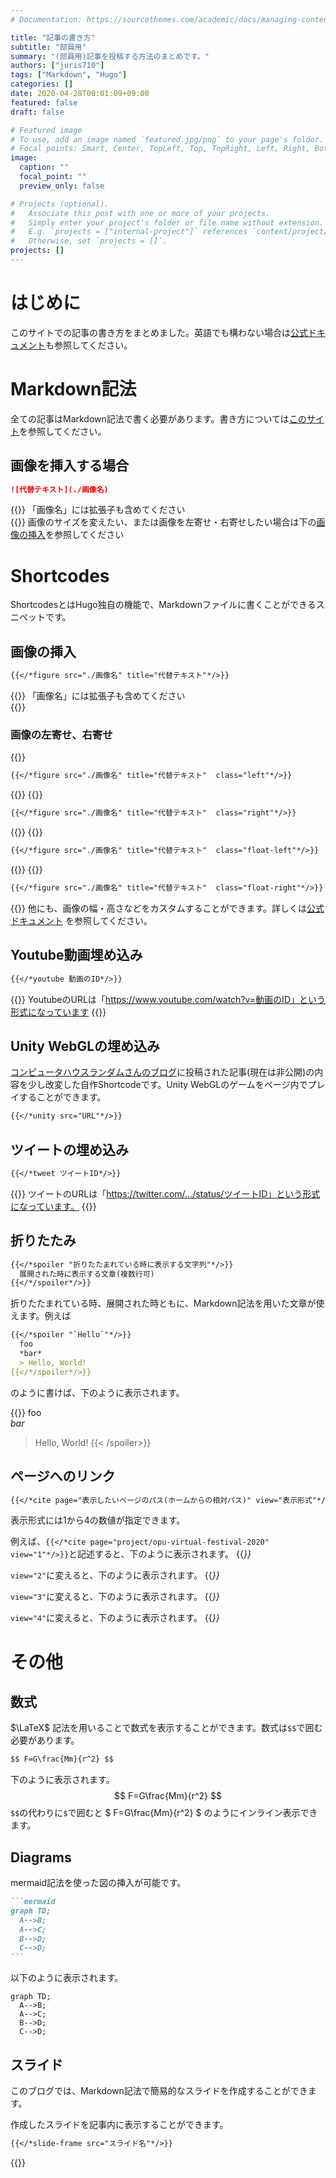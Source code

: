 ```yaml
---
# Documentation: https://sourcethemes.com/academic/docs/managing-content/

title: "記事の書き方"
subtitle: "部員用"
summary: "(部員用)記事を投稿する方法のまとめです。"
authors: ["juris710"]
tags: ["Markdown", "Hugo"]
categories: []
date: 2020-04-28T00:01:09+09:00
featured: false
draft: false

# Featured image
# To use, add an image named `featured.jpg/png` to your page's folder.
# Focal points: Smart, Center, TopLeft, Top, TopRight, Left, Right, BottomLeft, Bottom, BottomRight.
image:
  caption: ""
  focal_point: ""
  preview_only: false

# Projects (optional).
#   Associate this post with one or more of your projects.
#   Simply enter your project's folder or file name without extension.
#   E.g. `projects = ["internal-project"]` references `content/project/deep-learning/index.md`.
#   Otherwise, set `projects = []`.
projects: []
---
```

# はじめに  

このサイトでの記事の書き方をまとめました。英語でも構わない場合は[公式ドキュメント](https://wowchemy.com/docs/)も参照してください。

# Markdown記法  

全ての記事はMarkdown記法で書く必要があります。書き方については[このサイト](https://qiita.com/kamorits/items/6f342da395ad57468ae3)を参照してください。

## 画像を挿入する場合  

```md
![代替テキスト](./画像名)
```

{{<callout note>}}
「画像名」には拡張子も含めてください  
{{</callout>}}
画像のサイズを変えたい、または画像を左寄せ・右寄せしたい場合は下の[画像の挿入](#画像の挿入)を参照してください

# Shortcodes  

ShortcodesとはHugo独自の機能で、Markdownファイルに書くことができるスニペットです。  

## 画像の挿入  

```md
{{</*figure src="./画像名" title="代替テキスト"*/>}}
```

{{<callout note>}}
「画像名」には拡張子も含めてください  
{{</callout>}}

### 画像の左寄せ、右寄せ  

{{<spoiler text="左寄せ ">}}

```md
{{</*figure src="./画像名" title="代替テキスト"  class="left"*/>}}
```

{{</spoiler>}}
{{<spoiler text="右寄せ ">}}

```md
{{</*figure src="./画像名" title="代替テキスト"  class="right"*/>}}
```

{{</spoiler>}}
{{<spoiler text="左寄せ(float)" >}}

```md
{{</*figure src="./画像名" title="代替テキスト"  class="float-left"*/>}}
```

{{</spoiler>}}
{{<spoiler text="右寄せ(float)" >}}

```md
{{</*figure src="./画像名" title="代替テキスト"  class="float-right"*/>}}
```

{{</spoiler>}}
他にも、画像の幅・高さなどをカスタムすることができます。詳しくは[公式ドキュメント](https://gohugo.io/content-management/shortcodes/#figure)  を参照してください。

## Youtube動画埋め込み  

```md
{{</*youtube 動画のID*/>}}
```

{{<callout note >}}
YoutubeのURLは「https://www.youtube.com/watch?v=動画のID」という形式になっています
{{</callout>}}

## Unity WebGLの埋め込み  

[コンピュータハウスランダムさんのブログ](https://ch-random.net/)に投稿された記事(現在は非公開)の内容を少し改変した自作Shortcodeです。Unity WebGLのゲームをページ内でプレイすることができます。

```md
{{</*unity src="URL"*/>}}
```

## ツイートの埋め込み  

```md
{{</*tweet ツイートID*/>}}
```

{{<callout note >}}
  ツイートのURLは「https://twitter.com/.../status/ツイートID」という形式になっています。
{{</callout>}}

## 折りたたみ  

```md
{{</*spoiler "折りたたまれている時に表示する文字列"*/>}}
  展開された時に表示する文章(複数行可)
{{</*/spoiler*/>}}
```

折りたたまれている時、展開された時ともに、Markdown記法を用いた文章が使えます。例えば

```md
{{</*spoiler "`Hello`"*/>}}
  foo
  *bar*
  > Hello, World!
{{</*/spoiler*/>}}
```

のように書けば、下のように表示されます。

{{<spoiler text="`Hello`">}}
  foo  
  *bar*
  > Hello, World!
{{< /spoiler>}}

## ページへのリンク

```md
{{</*cite page="表示したいページのパス(ホームからの相対パス)" view="表示形式"*/>}}
```

表示形式には1から4の数値が指定できます。

例えば、`{{</*cite page="project/opu-virtual-festival-2020" view="1"*/>}}`と記述すると、下のように表示されます。
{{<cite page="project/opu-virtual-festival-2020" view="1">}}

`view="2"`に変えると、下のように表示されます。
{{<cite page="project/opu-virtual-festival-2020" view="2">}}

`view="3"`に変えると、下のように表示されます。
{{<cite page="project/opu-virtual-festival-2020" view="3">}}

`view="4"`に変えると、下のように表示されます。
{{<cite page="project/opu-virtual-festival-2020" view="4">}}

# その他  

## 数式  

$\LaTeX$ 記法を用いることで数式を表示することができます。数式は`$$`で囲む必要があります。

```md
$$ F=G\frac{Mm}{r^2} $$
```

下のように表示されます。
$$ F=G\frac{Mm}{r^2} $$
`$$`の代わりに`$`で囲むと $ F=G\frac{Mm}{r^2} $ のようにインライン表示できます。

## Diagrams  

mermaid記法を使った図の挿入が可能です。

``````md
```mermaid
graph TD;
  A-->B;
  A-->C;
  B-->D;
  C-->D;
```
``````

以下のように表示されます。

```mermaid
graph TD;
  A-->B;
  A-->C;
  B-->D;
  C-->D;
```

## スライド  

このブログでは、Markdown記法で簡易的なスライドを作成することができます。

作成したスライドを記事内に表示することができます。

```md
{{</*slide-frame src="スライド名"*/>}}
```

{{<slide-frame src="slide-introduction">}}
